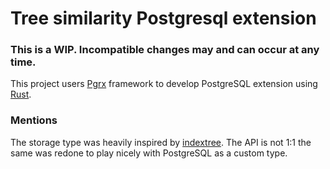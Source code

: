 # Tree similarity Postgresql extension

### This is a WIP. Incompatible changes may and can occur at any time.

This project users [Pgrx](https://github.com/pgcentralfoundation/pgrx) framework to develop PostgreSQL extension
using [Rust](https://www.rust-lang.org/).

### Mentions

The storage type was heavily inspired by [indextree](https://github.com/saschagrunert/indextree/tree/main).
The API is not 1:1 the same was redone to play nicely with PostgreSQL as a custom type.
